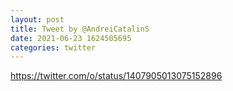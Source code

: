 ```yaml
--- 
layout: post 
title: Tweet by @AndreiCatalinS 
date: 2021-06-23 1624505695 
categories: twitter 
--- 
```

https://twitter.com/o/status/1407905013075152896